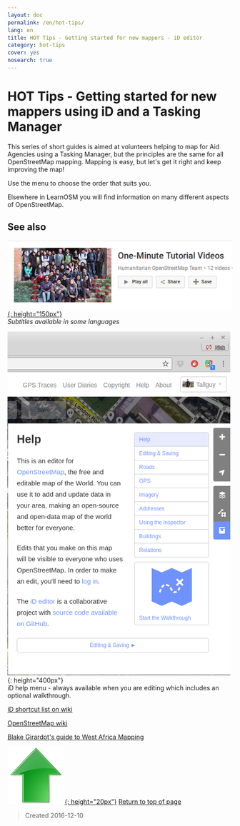 ```yaml
---
layout: doc
permalink: /en/hot-tips/
lang: en
title: HOT Tips - Getting started for new mappers - iD editor
category: hot-tips
cover: yes
nosearch: true
---
```


HOT Tips - Getting started for new mappers using iD and a Tasking Manager
================

This series of short guides is aimed at volunteers helping to map for Aid Agencies using a Tasking Manager, but the principles are the same for all OpenStreetMap mapping. Mapping is easy,  but let's get it right and keep improving the map!

Use the menu to choose the order that suits you.  

<!--
In this **HOT Tips** section you will find information on;  

- [Getting Started with a Tasking Manager](/en/hot-tips/getting-started/). *A more detailed guide to using a Tasking Manager is available at [LearnOSM - Tasking Manager](/en/coordination//tasking-manager/).*  
- **DRAFT ONLY AT THE MOMENT** [Seeing the details](/en/hot-tips/zoom/) which gives a few notes of guidance on what scale to inspect an area at, and what scale to zoom to when tracing.  
- [Tracing Rectangular Buildings or any building with square (orthagonal) corners](/en/hot-tips/tracing-rectangular-buildings/)  
- [Tracing Round Buildings](/en/hot-tips/tracing-round-buildings/)  
- **DRAFT ONLY AT THE MOMENT** [Finding & identifying Buildings](/en/hot-tips/finding-buildings/)  
- [Saving your work. Finishing and unlocking squares in the Tasking Manager](/en/hot-tips/saving/)  
- [Tagging - a line is just a line until you tell the software it's a road or boundary!](/en/hot-tips/tagging/)  
- [Copy, paste and rotate](/en/hot-tips/copy-paste/)  
- [Highways and networks](/en/hot-tips/network/)  
- [Changing the colours or brightness within iD to make mapping easier](/en/hot-tips/enhance/)  
- **Still work in progress** [Validating - sending messages and links](/en/hot-tips/validate/)  
- **potential - history of an object - who to send a message to**  -->


Elsewhere in LearnOSM you will find information on many different aspects of OpenStreetMap.

See also  
---------

[![one-mnute-tutorial-videos]{: height="150px"}](https://www.youtube.com/playlist?list=PLb9506_-6FMHZ3nwn9heri3xjQKrSq1hN "Humanitarian OpenStreetMap Team - One minute Tutorial Videos")  
*Subtitles available in some languages*  

![iD help]{: height="400px"}  
iD help menu - always available when you are editing which includes an optional walkthrough.    
  
[iD shortcut list on wiki](https://wiki.openstreetmap.org/wiki/ID/Shortcuts)  

[OpenStreetMap wiki](https://wiki.openstreetmap.org/wiki/Main_Page)  

[Blake Girardot's guide to West Africa Mapping](https://wiki.openstreetmap.org/wiki/User:Bgirardot/West_African_HOT_Mapping_Tips)  


[![arrow-up]{: height="20px"}](/en/hot-tips/ "Return to top of page") [Return to top of page](/en/hot-tips/)



> Created 2016-12-10  


[HOT logo with text]:/images/hot-tips/Hot_logo_with_text.svg
[iD help]:/images/hot-tips/iD-help.png "iD help menu - always available when you are editing which includes an optional walkthrough."
[one-mnute-tutorial-videos]: /images/hot-tips/one-mnute-tutorial-videos.png "Humanitarian OpenStreetMap Team One-Minute Tutorial Videos"
[arrow-up]: /images/arrow-up.png
